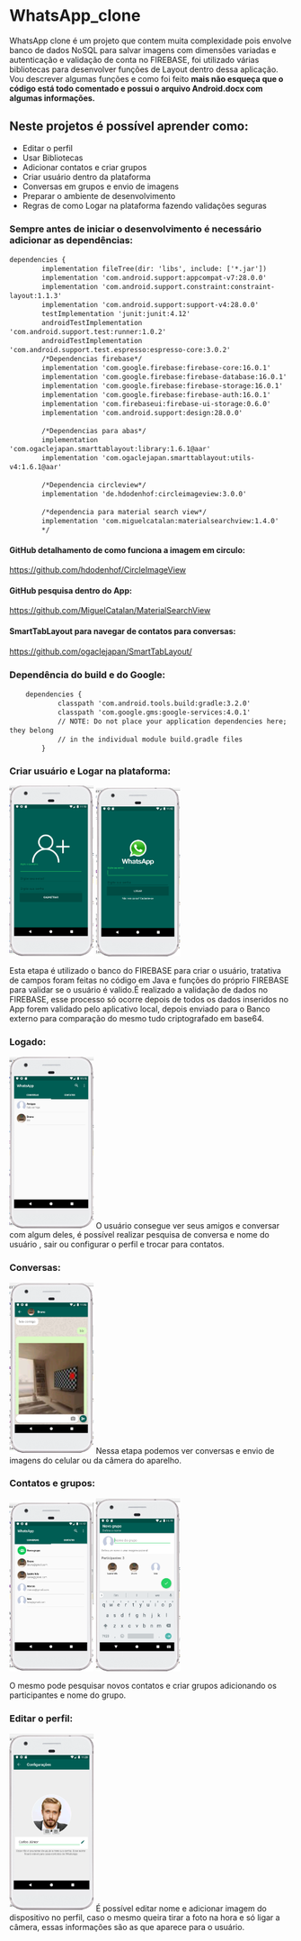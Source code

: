 # WhatsApp_clone
WhatsApp clone é um projeto que contem muita complexidade pois envolve banco de dados NoSQL para salvar imagens com dimensões variadas
e autenticação e validação de conta no FIREBASE, foi utilizado várias bibliotecas para desenvolver funções de Layout dentro dessa aplicação.
Vou descrever algumas funções e como foi feito **mais não esqueça que o código está todo comentado e possui o arquivo Android.docx com algumas informações.** 


## Neste projetos é possível aprender como:
- Editar o perfil
- Usar Bibliotecas 
- Adicionar contatos e criar grupos 
- Criar usuário dentro da plataforma
- Conversas em grupos e envio de imagens
- Preparar o ambiente de desenvolvimento
- Regras de como Logar na plataforma fazendo validações seguras

### Sempre antes de iniciar o desenvolvimento é necessário adicionar as dependências:

    dependencies {
            implementation fileTree(dir: 'libs', include: ['*.jar'])
            implementation 'com.android.support:appcompat-v7:28.0.0'
            implementation 'com.android.support.constraint:constraint-layout:1.1.3'
            implementation 'com.android.support:support-v4:28.0.0'
            testImplementation 'junit:junit:4.12'
            androidTestImplementation 'com.android.support.test:runner:1.0.2'
            androidTestImplementation 'com.android.support.test.espresso:espresso-core:3.0.2'
            /*Dependencias firebase*/
            implementation 'com.google.firebase:firebase-core:16.0.1'
            implementation 'com.google.firebase:firebase-database:16.0.1'
            implementation 'com.google.firebase:firebase-storage:16.0.1'
            implementation 'com.google.firebase:firebase-auth:16.0.1'
            implementation 'com.firebaseui:firebase-ui-storage:0.6.0'
            implementation 'com.android.support:design:28.0.0'

            /*Dependencias para abas*/
            implementation 'com.ogaclejapan.smarttablayout:library:1.6.1@aar'
            implementation 'com.ogaclejapan.smarttablayout:utils-v4:1.6.1@aar'

            /*Dependencia circleview*/
            implementation 'de.hdodenhof:circleimageview:3.0.0'

            /*dependencia para material search view*/
            implementation 'com.miguelcatalan:materialsearchview:1.4.0'
            */
   
#### GitHub detalhamento de como funciona a imagem em circulo:
https://github.com/hdodenhof/CircleImageView

#### GitHub pesquisa dentro do App:
https://github.com/MiguelCatalan/MaterialSearchView

#### SmartTabLayout para navegar de contatos para conversas:
https://github.com/ogaclejapan/SmartTabLayout/


### Dependência  do build e do Google:

        dependencies {
                classpath 'com.android.tools.build:gradle:3.2.0'
                classpath 'com.google.gms:google-services:4.0.1'
                // NOTE: Do not place your application dependencies here; they belong
                // in the individual module build.gradle files
            }

### Criar usuário e Logar na plataforma:
<img src="/WhatsApp_clone/Prints_tela/zap2.png" width="150"> <img src="/WhatsApp_clone/Prints_tela/zap1.png" width="150">

Esta etapa é utilizado o banco do FIREBASE para criar o usuário, tratativa de campos foram feitas no código em Java e funções do próprio 
FIREBASE para validar se o usuário é valido.É realizado a validação de dados no FIREBASE, esse processo só ocorre depois de todos os dados
inseridos no App forem validado pelo aplicativo local, depois enviado para o Banco externo para comparação do mesmo tudo criptografado em base64.

### Logado:
<img src="/WhatsApp_clone/Prints_tela/zap3.png" width="150">
O usuário  consegue ver seus amigos e conversar com algum deles, é possível  realizar pesquisa de conversa e nome do usuário , sair ou configurar
o perfil e trocar para contatos.

### Conversas:
<img src="/WhatsApp_clone/Prints_tela/zap4.png" width="150">
Nessa etapa podemos ver conversas e envio de imagens do celular ou da câmera do aparelho.

### Contatos e grupos:
<img src="/WhatsApp_clone/Prints_tela/zap5.png" width="150"> <img src="/WhatsApp_clone/Prints_tela/zap6.png" width="150">

O mesmo pode pesquisar novos contatos e criar grupos adicionando os participantes e nome do grupo.

### Editar o perfil:
<img src="/WhatsApp_clone/Prints_tela/zap7.png" width="150">
É possível editar nome e adicionar imagem do dispositivo no perfil, caso o mesmo queira tirar a foto na hora e só ligar a câmera,
essas informações são as que aparece para o usuário.









